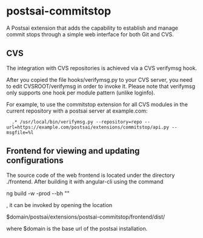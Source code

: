 # postsai-commitstop

A Postsai extension that adds the capability to establish and manage commit stops through a simple web interface for both Git and CVS.


## CVS


The integration with CVS repositories is achieved via a CVS verifymsg hook.

After you copied the file hooks/verifymsg.py to your CVS server, you need to edit CVSROOT/verifymsg in order to invoke it. Please note that verifymsg only supports one hook per module pattern (unlike loginfo).

For example, to use the commitstop extension for all CVS modules in the current repository with a postsai server at example.com:

~~~~
  .* /usr/local/bin/verifymsg.py --repository=repo --url=https://example.com/postsai/extensions/commitstop/api.py --msgfile=%l
~~~~


## Frontend for viewing and updating configurations 


The source code of the web frontend is located under the directory ./frontend. After building it with angular-cli using the command

ng build -w -prod --bh ""

, it can be invoked by opening the location

$domain/postsai/extensions/postsai-commitstop/frontend/dist/

where $domain is the base url of the postsai installation.